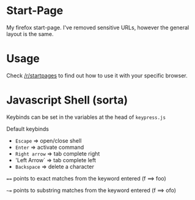 # Start-Page
My firefox start-page. I've removed sensitive URLs, however the general layout is the same.

# Usage
Check [/r/startpages](https://www.reddit.com/r/startpages/) to find out how to use it with your specific browser.

# Javascript Shell (sorta)

Keybinds can be set in the variables at the head of `keypress.js`

Default keybinds
- `Escape` => open/close shell
- `Enter` => activate command
- `Right arrow` => tab complete right
- 'Left Arrow` => tab complete left
- `Backspace` => delete a character

`==` points to exact matches from the keyword entered (f ==> foo)

`~=` points to substring matches from the keyword entered (f ==> ofo)
